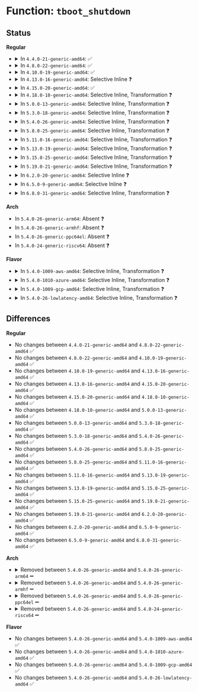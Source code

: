 # Function: <code>tboot_shutdown</code>

## Status
<b>Regular</b>
<ul>
<li>
<details>
<summary>In <code>4.4.0-21-generic-amd64</code>: ✅</summary>

```c
void tboot_shutdown(u32 shutdown_type)
```

```json
{
  "name": "tboot_shutdown",
  "collision_type": "Unique Global",
  "inline_type": "No",
  "funcs": [
    {
      "addr": 18446744071579099424,
      "name": "tboot_shutdown",
      "external": true,
      "loc": "arch/x86/kernel/tboot.c:222",
      "file": "arch/x86/kernel/tboot.c",
      "inline": "seen, unknown",
      "caller_inline": [],
      "caller_func": [
        "arch/x86/kernel/tboot.c:tboot_sleep",
        "arch/x86/kernel/reboot.c:native_machine_power_off",
        "arch/x86/kernel/reboot.c:native_machine_halt",
        "arch/x86/kernel/reboot.c:native_machine_emergency_restart",
        "arch/x86/kernel/smpboot.c:native_play_dead"
      ]
    }
  ],
  "symbols": [
    {
      "addr": 18446744071579099424,
      "name": "tboot_shutdown",
      "section": ".text",
      "bind": "STB_GLOBAL",
      "size": 298
    }
  ]
}
```
</details>
</li>
<li>
<details>
<summary>In <code>4.8.0-22-generic-amd64</code>: ✅</summary>

```c
void tboot_shutdown(u32 shutdown_type)
```

```json
{
  "name": "tboot_shutdown",
  "collision_type": "Unique Global",
  "inline_type": "No",
  "funcs": [
    {
      "addr": 18446744071579098944,
      "name": "tboot_shutdown",
      "external": true,
      "loc": "arch/x86/kernel/tboot.c:216",
      "file": "arch/x86/kernel/tboot.c",
      "inline": "seen, unknown",
      "caller_inline": [],
      "caller_func": [
        "arch/x86/kernel/tboot.c:tboot_sleep",
        "arch/x86/kernel/reboot.c:native_machine_power_off",
        "arch/x86/kernel/reboot.c:native_machine_halt",
        "arch/x86/kernel/reboot.c:native_machine_emergency_restart",
        "arch/x86/kernel/smpboot.c:native_play_dead",
        "arch/x86/power/cpu.c:resume_play_dead"
      ]
    }
  ],
  "symbols": [
    {
      "addr": 18446744071579098944,
      "name": "tboot_shutdown",
      "section": ".text",
      "bind": "STB_GLOBAL",
      "size": 301
    }
  ]
}
```
</details>
</li>
<li>
<details>
<summary>In <code>4.10.0-19-generic-amd64</code>: ✅</summary>

```c
void tboot_shutdown(u32 shutdown_type)
```

```json
{
  "name": "tboot_shutdown",
  "collision_type": "Unique Global",
  "inline_type": "No",
  "funcs": [
    {
      "addr": 18446744071579097072,
      "name": "tboot_shutdown",
      "external": true,
      "loc": "arch/x86/kernel/tboot.c:216",
      "file": "arch/x86/kernel/tboot.c",
      "inline": "seen, unknown",
      "caller_inline": [],
      "caller_func": [
        "arch/x86/kernel/tboot.c:tboot_sleep",
        "arch/x86/kernel/reboot.c:native_machine_power_off",
        "arch/x86/kernel/reboot.c:native_machine_halt",
        "arch/x86/kernel/reboot.c:native_machine_emergency_restart",
        "arch/x86/kernel/smpboot.c:native_play_dead",
        "arch/x86/power/cpu.c:resume_play_dead"
      ]
    }
  ],
  "symbols": [
    {
      "addr": 18446744071579097072,
      "name": "tboot_shutdown",
      "section": ".text",
      "bind": "STB_GLOBAL",
      "size": 300
    }
  ]
}
```
</details>
</li>
<li>
<details>
<summary>In <code>4.13.0-16-generic-amd64</code>: Selective Inline ❓</summary>

```c
void tboot_shutdown(u32 shutdown_type)
```

```json
{
  "name": "tboot_shutdown",
  "collision_type": "Unique Global",
  "inline_type": "Selective",
  "funcs": [
    {
      "addr": 18446744071579088976,
      "name": "tboot_shutdown",
      "external": true,
      "loc": "arch/x86/kernel/tboot.c:220",
      "file": "arch/x86/kernel/tboot.c",
      "inline": "not declared, inlined",
      "caller_inline": [],
      "caller_func": [
        "arch/x86/kernel/reboot.c:native_machine_power_off",
        "arch/x86/kernel/reboot.c:native_machine_halt",
        "arch/x86/kernel/reboot.c:native_machine_emergency_restart",
        "arch/x86/kernel/smpboot.c:native_play_dead",
        "arch/x86/power/cpu.c:resume_play_dead"
      ]
    }
  ],
  "symbols": [
    {
      "addr": 18446744071579088976,
      "name": "tboot_shutdown",
      "section": ".text",
      "bind": "STB_GLOBAL",
      "size": 307
    }
  ]
}
```
</details>
</li>
<li>
<details>
<summary>In <code>4.15.0-20-generic-amd64</code>: ✅</summary>

```c
void tboot_shutdown(u32 shutdown_type)
```

```json
{
  "name": "tboot_shutdown",
  "collision_type": "Unique Global",
  "inline_type": "No",
  "funcs": [
    {
      "addr": 18446744071579099760,
      "name": "tboot_shutdown",
      "external": true,
      "loc": "arch/x86/kernel/tboot.c:231",
      "file": "arch/x86/kernel/tboot.c",
      "inline": "seen, unknown",
      "caller_inline": [],
      "caller_func": [
        "arch/x86/kernel/reboot.c:native_machine_power_off",
        "arch/x86/kernel/reboot.c:native_machine_halt",
        "arch/x86/kernel/reboot.c:native_machine_emergency_restart",
        "arch/x86/kernel/smpboot.c:native_play_dead",
        "arch/x86/power/cpu.c:resume_play_dead"
      ]
    }
  ],
  "symbols": [
    {
      "addr": 18446744071579099760,
      "name": "tboot_shutdown",
      "section": ".text",
      "bind": "STB_GLOBAL",
      "size": 310
    }
  ]
}
```
</details>
</li>
<li>
<details>
<summary>In <code>4.18.0-10-generic-amd64</code>: Selective Inline, Transformation ❓</summary>

```c
void tboot_shutdown(u32 shutdown_type)
```

```json
{
  "name": "tboot_shutdown",
  "collision_type": "Unique Global",
  "inline_type": "Selective",
  "funcs": [
    {
      "addr": 0,
      "name": "tboot_shutdown",
      "external": true,
      "loc": "arch/x86/kernel/tboot.c:231",
      "file": "arch/x86/kernel/tboot.c",
      "inline": "not declared, inlined",
      "caller_inline": [],
      "caller_func": [
        "arch/x86/kernel/reboot.c:native_machine_power_off",
        "arch/x86/kernel/reboot.c:native_machine_halt",
        "arch/x86/kernel/reboot.c:native_machine_emergency_restart",
        "arch/x86/kernel/smpboot.c:native_play_dead",
        "arch/x86/power/cpu.c:resume_play_dead"
      ]
    }
  ],
  "symbols": [
    {
      "addr": 18446744071579106201,
      "name": "tboot_shutdown.cold.18",
      "section": ".text",
      "bind": "STB_LOCAL",
      "size": 12
    },
    {
      "addr": 18446744071579105280,
      "name": "tboot_shutdown",
      "section": ".text",
      "bind": "STB_GLOBAL",
      "size": 309
    }
  ]
}
```
</details>
</li>
<li>
<details>
<summary>In <code>5.0.0-13-generic-amd64</code>: Selective Inline, Transformation ❓</summary>

```c
void tboot_shutdown(u32 shutdown_type)
```

```json
{
  "name": "tboot_shutdown",
  "collision_type": "Unique Global",
  "inline_type": "Selective",
  "funcs": [
    {
      "addr": 18446744071579110955,
      "name": "tboot_shutdown",
      "external": true,
      "loc": "arch/x86/kernel/tboot.c:231",
      "file": "arch/x86/kernel/tboot.c",
      "inline": "not declared, inlined",
      "caller_inline": [],
      "caller_func": [
        "arch/x86/kernel/reboot.c:native_machine_power_off",
        "arch/x86/kernel/reboot.c:native_machine_halt",
        "arch/x86/kernel/reboot.c:native_machine_emergency_restart",
        "arch/x86/kernel/smpboot.c:native_play_dead",
        "arch/x86/power/cpu.c:resume_play_dead"
      ]
    }
  ],
  "symbols": [
    {
      "addr": 18446744071579111833,
      "name": "tboot_shutdown.cold.18",
      "section": ".text",
      "bind": "STB_LOCAL",
      "size": 12
    },
    {
      "addr": 18446744071579110912,
      "name": "tboot_shutdown",
      "section": ".text",
      "bind": "STB_GLOBAL",
      "size": 309
    }
  ]
}
```
</details>
</li>
<li>
<details>
<summary>In <code>5.3.0-18-generic-amd64</code>: Selective Inline, Transformation ❓</summary>

```c
void tboot_shutdown(u32 shutdown_type)
```

```json
{
  "name": "tboot_shutdown",
  "collision_type": "Unique Global",
  "inline_type": "Selective",
  "funcs": [
    {
      "addr": 18446744071579120923,
      "name": "tboot_shutdown",
      "external": true,
      "loc": "arch/x86/kernel/tboot.c:218",
      "file": "arch/x86/kernel/tboot.c",
      "inline": "not declared, inlined",
      "caller_inline": [],
      "caller_func": [
        "arch/x86/kernel/reboot.c:native_machine_power_off",
        "arch/x86/kernel/reboot.c:native_machine_halt",
        "arch/x86/kernel/reboot.c:native_machine_emergency_restart",
        "arch/x86/kernel/smpboot.c:native_play_dead",
        "arch/x86/power/cpu.c:resume_play_dead"
      ]
    }
  ],
  "symbols": [
    {
      "addr": 18446744071579121793,
      "name": "tboot_shutdown.cold",
      "section": ".text",
      "bind": "STB_LOCAL",
      "size": 12
    },
    {
      "addr": 18446744071579120880,
      "name": "tboot_shutdown",
      "section": ".text",
      "bind": "STB_GLOBAL",
      "size": 309
    }
  ]
}
```
</details>
</li>
<li>
<details>
<summary>In <code>5.4.0-26-generic-amd64</code>: Selective Inline, Transformation ❓</summary>

```c
void tboot_shutdown(u32 shutdown_type)
```

```json
{
  "name": "tboot_shutdown",
  "collision_type": "Unique Global",
  "inline_type": "Selective",
  "funcs": [
    {
      "addr": 18446744071579122795,
      "name": "tboot_shutdown",
      "external": true,
      "loc": "arch/x86/kernel/tboot.c:218",
      "file": "arch/x86/kernel/tboot.c",
      "inline": "not declared, inlined",
      "caller_inline": [],
      "caller_func": [
        "arch/x86/kernel/reboot.c:native_machine_power_off",
        "arch/x86/kernel/reboot.c:native_machine_halt",
        "arch/x86/kernel/reboot.c:native_machine_emergency_restart",
        "arch/x86/kernel/smpboot.c:native_play_dead",
        "arch/x86/power/cpu.c:resume_play_dead"
      ]
    }
  ],
  "symbols": [
    {
      "addr": 18446744071579123665,
      "name": "tboot_shutdown.cold",
      "section": ".text",
      "bind": "STB_LOCAL",
      "size": 12
    },
    {
      "addr": 18446744071579122752,
      "name": "tboot_shutdown",
      "section": ".text",
      "bind": "STB_GLOBAL",
      "size": 309
    }
  ]
}
```
</details>
</li>
<li>
<details>
<summary>In <code>5.8.0-25-generic-amd64</code>: Selective Inline, Transformation ❓</summary>

```c
void tboot_shutdown(u32 shutdown_type)
```

```json
{
  "name": "tboot_shutdown",
  "collision_type": "Unique Global",
  "inline_type": "Selective",
  "funcs": [
    {
      "addr": 18446744071579137504,
      "name": "tboot_shutdown",
      "external": true,
      "loc": "arch/x86/kernel/tboot.c:220",
      "file": "arch/x86/kernel/tboot.c",
      "inline": "not declared, inlined",
      "caller_inline": [],
      "caller_func": [
        "arch/x86/kernel/reboot.c:native_machine_power_off",
        "arch/x86/kernel/reboot.c:native_machine_halt",
        "arch/x86/kernel/reboot.c:native_machine_emergency_restart",
        "arch/x86/kernel/smpboot.c:native_play_dead",
        "arch/x86/power/cpu.c:resume_play_dead"
      ]
    }
  ],
  "symbols": [
    {
      "addr": 18446744071579137504,
      "name": "tboot_shutdown.part.0",
      "section": ".text",
      "bind": "STB_LOCAL",
      "size": 90
    },
    {
      "addr": 18446744071579138016,
      "name": "tboot_shutdown",
      "section": ".text",
      "bind": "STB_GLOBAL",
      "size": 61
    }
  ]
}
```
</details>
</li>
<li>
<details>
<summary>In <code>5.11.0-16-generic-amd64</code>: Selective Inline, Transformation ❓</summary>

```c
void tboot_shutdown(u32 shutdown_type)
```

```json
{
  "name": "tboot_shutdown",
  "collision_type": "Unique Global",
  "inline_type": "Selective",
  "funcs": [
    {
      "addr": 18446744071579135504,
      "name": "tboot_shutdown",
      "external": true,
      "loc": "arch/x86/kernel/tboot.c:221",
      "file": "arch/x86/kernel/tboot.c",
      "inline": "not declared, inlined",
      "caller_inline": [],
      "caller_func": [
        "arch/x86/kernel/reboot.c:native_machine_power_off",
        "arch/x86/kernel/reboot.c:native_machine_halt",
        "arch/x86/kernel/reboot.c:native_machine_emergency_restart",
        "arch/x86/kernel/smpboot.c:native_play_dead",
        "arch/x86/power/cpu.c:resume_play_dead"
      ]
    }
  ],
  "symbols": [
    {
      "addr": 18446744071579135504,
      "name": "tboot_shutdown.part.0",
      "section": ".text",
      "bind": "STB_LOCAL",
      "size": 90
    },
    {
      "addr": 18446744071579136016,
      "name": "tboot_shutdown",
      "section": ".text",
      "bind": "STB_GLOBAL",
      "size": 61
    }
  ]
}
```
</details>
</li>
<li>
<details>
<summary>In <code>5.13.0-19-generic-amd64</code>: Selective Inline, Transformation ❓</summary>

```c
void tboot_shutdown(u32 shutdown_type)
```

```json
{
  "name": "tboot_shutdown",
  "collision_type": "Unique Global",
  "inline_type": "Selective",
  "funcs": [
    {
      "addr": 18446744071579142085,
      "name": "tboot_shutdown",
      "external": true,
      "loc": "arch/x86/kernel/tboot.c:229",
      "file": "arch/x86/kernel/tboot.c",
      "inline": "not declared, inlined",
      "caller_inline": [],
      "caller_func": [
        "arch/x86/kernel/reboot.c:native_machine_power_off",
        "arch/x86/kernel/reboot.c:native_machine_halt",
        "arch/x86/kernel/reboot.c:native_machine_emergency_restart",
        "arch/x86/kernel/smpboot.c:native_play_dead",
        "arch/x86/power/cpu.c:resume_play_dead"
      ]
    }
  ],
  "symbols": [
    {
      "addr": 18446744071591195218,
      "name": "tboot_shutdown.cold",
      "section": ".text",
      "bind": "STB_LOCAL",
      "size": 12
    },
    {
      "addr": 18446744071579142032,
      "name": "tboot_shutdown",
      "section": ".text",
      "bind": "STB_GLOBAL",
      "size": 313
    }
  ]
}
```
</details>
</li>
<li>
<details>
<summary>In <code>5.15.0-25-generic-amd64</code>: Selective Inline, Transformation ❓</summary>

```c
void tboot_shutdown(u32 shutdown_type)
```

```json
{
  "name": "tboot_shutdown",
  "collision_type": "Unique Global",
  "inline_type": "Selective",
  "funcs": [
    {
      "addr": 18446744071579169038,
      "name": "tboot_shutdown",
      "external": true,
      "loc": "arch/x86/kernel/tboot.c:229",
      "file": "arch/x86/kernel/tboot.c",
      "inline": "not declared, inlined",
      "caller_inline": [],
      "caller_func": [
        "arch/x86/kernel/reboot.c:native_machine_power_off",
        "arch/x86/kernel/reboot.c:native_machine_halt",
        "arch/x86/kernel/reboot.c:native_machine_emergency_restart",
        "arch/x86/kernel/smpboot.c:native_play_dead",
        "arch/x86/power/cpu.c:resume_play_dead"
      ]
    }
  ],
  "symbols": [
    {
      "addr": 18446744071592061002,
      "name": "tboot_shutdown.cold",
      "section": ".text",
      "bind": "STB_LOCAL",
      "size": 12
    },
    {
      "addr": 18446744071579168976,
      "name": "tboot_shutdown",
      "section": ".text",
      "bind": "STB_GLOBAL",
      "size": 396
    }
  ]
}
```
</details>
</li>
<li>
<details>
<summary>In <code>5.19.0-21-generic-amd64</code>: Selective Inline, Transformation ❓</summary>

```c
void tboot_shutdown(u32 shutdown_type)
```

```json
{
  "name": "tboot_shutdown",
  "collision_type": "Unique Global",
  "inline_type": "Selective",
  "funcs": [
    {
      "addr": 18446744071579214718,
      "name": "tboot_shutdown",
      "external": true,
      "loc": "arch/x86/kernel/tboot.c:228",
      "file": "arch/x86/kernel/tboot.c",
      "inline": "not declared, inlined",
      "caller_inline": [],
      "caller_func": [
        "arch/x86/kernel/tboot.c:tboot_sleep",
        "arch/x86/kernel/reboot.c:native_machine_power_off",
        "arch/x86/kernel/reboot.c:native_machine_halt",
        "arch/x86/kernel/reboot.c:native_machine_emergency_restart",
        "arch/x86/kernel/smpboot.c:native_play_dead",
        "arch/x86/power/cpu.c:resume_play_dead"
      ]
    }
  ],
  "symbols": [
    {
      "addr": 18446744071593827532,
      "name": "tboot_shutdown.cold",
      "section": ".text",
      "bind": "STB_LOCAL",
      "size": 12
    },
    {
      "addr": 18446744071579214656,
      "name": "tboot_shutdown",
      "section": ".text",
      "bind": "STB_GLOBAL",
      "size": 420
    }
  ]
}
```
</details>
</li>
<li>
<details>
<summary>In <code>6.2.0-20-generic-amd64</code>: Selective Inline ❓</summary>

```c
void tboot_shutdown(u32 shutdown_type)
```

```json
{
  "name": "tboot_shutdown",
  "collision_type": "Unique Global",
  "inline_type": "Selective",
  "funcs": [
    {
      "addr": 18446744071579271408,
      "name": "tboot_shutdown",
      "external": true,
      "loc": "arch/x86/kernel/tboot.c:227",
      "file": "arch/x86/kernel/tboot.c",
      "inline": "not declared, inlined",
      "caller_inline": [],
      "caller_func": [
        "arch/x86/kernel/tboot.c:tboot_sleep",
        "arch/x86/kernel/reboot.c:native_machine_power_off",
        "arch/x86/kernel/reboot.c:native_machine_halt",
        "arch/x86/kernel/reboot.c:native_machine_emergency_restart",
        "arch/x86/kernel/smpboot.c:native_play_dead",
        "arch/x86/power/cpu.c:resume_play_dead"
      ]
    }
  ],
  "symbols": [
    {
      "addr": 18446744071579271408,
      "name": "tboot_shutdown",
      "section": ".text",
      "bind": "STB_GLOBAL",
      "size": 432
    }
  ]
}
```
</details>
</li>
<li>
<details>
<summary>In <code>6.5.0-9-generic-amd64</code>: Selective Inline ❓</summary>

```c
void tboot_shutdown(u32 shutdown_type)
```

```json
{
  "name": "tboot_shutdown",
  "collision_type": "Unique Global",
  "inline_type": "Selective",
  "funcs": [
    {
      "addr": 18446744071579277680,
      "name": "tboot_shutdown",
      "external": true,
      "loc": "arch/x86/kernel/tboot.c:227",
      "file": "arch/x86/kernel/tboot.c",
      "inline": "not declared, inlined",
      "caller_inline": [],
      "caller_func": [
        "arch/x86/kernel/tboot.c:tboot_sleep",
        "arch/x86/kernel/reboot.c:native_machine_power_off",
        "arch/x86/kernel/reboot.c:native_machine_halt",
        "arch/x86/kernel/reboot.c:native_machine_emergency_restart",
        "arch/x86/kernel/smpboot.c:native_play_dead",
        "arch/x86/power/cpu.c:resume_play_dead"
      ]
    }
  ],
  "symbols": [
    {
      "addr": 18446744071579277680,
      "name": "tboot_shutdown",
      "section": ".text",
      "bind": "STB_GLOBAL",
      "size": 587
    }
  ]
}
```
</details>
</li>
<li>
<details>
<summary>In <code>6.8.0-31-generic-amd64</code>: Selective Inline, Transformation ❓</summary>

```c
void tboot_shutdown(u32 shutdown_type)
```

```json
{
  "name": "tboot_shutdown",
  "collision_type": "Unique Global",
  "inline_type": "Selective",
  "funcs": [
    {
      "addr": 18446744071579306816,
      "name": "tboot_shutdown",
      "external": true,
      "loc": "arch/x86/kernel/tboot.c:227",
      "file": "arch/x86/kernel/tboot.c",
      "inline": "not declared, inlined",
      "caller_inline": [],
      "caller_func": [
        "arch/x86/kernel/tboot.c:tboot_sleep",
        "arch/x86/kernel/reboot.c:native_machine_power_off",
        "arch/x86/kernel/reboot.c:native_machine_halt",
        "arch/x86/kernel/reboot.c:native_machine_emergency_restart",
        "arch/x86/kernel/smpboot.c:native_play_dead",
        "arch/x86/power/cpu.c:resume_play_dead"
      ]
    }
  ],
  "symbols": [
    {
      "addr": 18446744071579306816,
      "name": "tboot_shutdown.part.0",
      "section": ".text",
      "bind": "STB_LOCAL",
      "size": 88
    },
    {
      "addr": 18446744071579307680,
      "name": "tboot_shutdown",
      "section": ".text",
      "bind": "STB_GLOBAL",
      "size": 484
    }
  ]
}
```
</details>
</li>
</ul>
<b>Arch</b>
<ul>
<li>
In <code>5.4.0-26-generic-arm64</code>: Absent ❓
</li>
<li>
In <code>5.4.0-26-generic-armhf</code>: Absent ❓
</li>
<li>
In <code>5.4.0-26-generic-ppc64el</code>: Absent ❓
</li>
<li>
In <code>5.4.0-24-generic-riscv64</code>: Absent ❓
</li>
</ul>
<b>Flavor</b>
<ul>
<li>
<details>
<summary>In <code>5.4.0-1009-aws-amd64</code>: Selective Inline, Transformation ❓</summary>

```c
void tboot_shutdown(u32 shutdown_type)
```

```json
{
  "name": "tboot_shutdown",
  "collision_type": "Unique Global",
  "inline_type": "Selective",
  "funcs": [
    {
      "addr": 18446744071579123179,
      "name": "tboot_shutdown",
      "external": true,
      "loc": "arch/x86/kernel/tboot.c:218",
      "file": "arch/x86/kernel/tboot.c",
      "inline": "not declared, inlined",
      "caller_inline": [],
      "caller_func": [
        "arch/x86/kernel/reboot.c:native_machine_power_off",
        "arch/x86/kernel/reboot.c:native_machine_halt",
        "arch/x86/kernel/reboot.c:native_machine_emergency_restart",
        "arch/x86/kernel/smpboot.c:native_play_dead",
        "arch/x86/power/cpu.c:resume_play_dead"
      ]
    }
  ],
  "symbols": [
    {
      "addr": 18446744071579124049,
      "name": "tboot_shutdown.cold",
      "section": ".text",
      "bind": "STB_LOCAL",
      "size": 12
    },
    {
      "addr": 18446744071579123136,
      "name": "tboot_shutdown",
      "section": ".text",
      "bind": "STB_GLOBAL",
      "size": 309
    }
  ]
}
```
</details>
</li>
<li>
<details>
<summary>In <code>5.4.0-1010-azure-amd64</code>: Selective Inline, Transformation ❓</summary>

```c
void tboot_shutdown(u32 shutdown_type)
```

```json
{
  "name": "tboot_shutdown",
  "collision_type": "Unique Global",
  "inline_type": "Selective",
  "funcs": [
    {
      "addr": 18446744071579055131,
      "name": "tboot_shutdown",
      "external": true,
      "loc": "arch/x86/kernel/tboot.c:218",
      "file": "arch/x86/kernel/tboot.c",
      "inline": "not declared, inlined",
      "caller_inline": [],
      "caller_func": [
        "arch/x86/kernel/reboot.c:native_machine_power_off",
        "arch/x86/kernel/reboot.c:native_machine_halt",
        "arch/x86/kernel/reboot.c:native_machine_emergency_restart",
        "arch/x86/kernel/smpboot.c:native_play_dead",
        "arch/x86/power/cpu.c:resume_play_dead"
      ]
    }
  ],
  "symbols": [
    {
      "addr": 18446744071579055985,
      "name": "tboot_shutdown.cold",
      "section": ".text",
      "bind": "STB_LOCAL",
      "size": 12
    },
    {
      "addr": 18446744071579055088,
      "name": "tboot_shutdown",
      "section": ".text",
      "bind": "STB_GLOBAL",
      "size": 304
    }
  ]
}
```
</details>
</li>
<li>
<details>
<summary>In <code>5.4.0-1009-gcp-amd64</code>: Selective Inline, Transformation ❓</summary>

```c
void tboot_shutdown(u32 shutdown_type)
```

```json
{
  "name": "tboot_shutdown",
  "collision_type": "Unique Global",
  "inline_type": "Selective",
  "funcs": [
    {
      "addr": 18446744071579122731,
      "name": "tboot_shutdown",
      "external": true,
      "loc": "arch/x86/kernel/tboot.c:218",
      "file": "arch/x86/kernel/tboot.c",
      "inline": "not declared, inlined",
      "caller_inline": [],
      "caller_func": [
        "arch/x86/kernel/reboot.c:native_machine_power_off",
        "arch/x86/kernel/reboot.c:native_machine_halt",
        "arch/x86/kernel/reboot.c:native_machine_emergency_restart",
        "arch/x86/kernel/smpboot.c:native_play_dead",
        "arch/x86/power/cpu.c:resume_play_dead"
      ]
    }
  ],
  "symbols": [
    {
      "addr": 18446744071579123601,
      "name": "tboot_shutdown.cold",
      "section": ".text",
      "bind": "STB_LOCAL",
      "size": 12
    },
    {
      "addr": 18446744071579122688,
      "name": "tboot_shutdown",
      "section": ".text",
      "bind": "STB_GLOBAL",
      "size": 309
    }
  ]
}
```
</details>
</li>
<li>
<details>
<summary>In <code>5.4.0-26-lowlatency-amd64</code>: Selective Inline, Transformation ❓</summary>

```c
void tboot_shutdown(u32 shutdown_type)
```

```json
{
  "name": "tboot_shutdown",
  "collision_type": "Unique Global",
  "inline_type": "Selective",
  "funcs": [
    {
      "addr": 18446744071579127851,
      "name": "tboot_shutdown",
      "external": true,
      "loc": "arch/x86/kernel/tboot.c:218",
      "file": "arch/x86/kernel/tboot.c",
      "inline": "not declared, inlined",
      "caller_inline": [],
      "caller_func": [
        "arch/x86/kernel/reboot.c:native_machine_power_off",
        "arch/x86/kernel/reboot.c:native_machine_halt",
        "arch/x86/kernel/reboot.c:native_machine_emergency_restart",
        "arch/x86/kernel/smpboot.c:native_play_dead",
        "arch/x86/power/cpu.c:resume_play_dead"
      ]
    }
  ],
  "symbols": [
    {
      "addr": 18446744071579128721,
      "name": "tboot_shutdown.cold",
      "section": ".text",
      "bind": "STB_LOCAL",
      "size": 12
    },
    {
      "addr": 18446744071579127808,
      "name": "tboot_shutdown",
      "section": ".text",
      "bind": "STB_GLOBAL",
      "size": 309
    }
  ]
}
```
</details>
</li>
</ul>

## Differences
<b>Regular</b>
<ul>
<li>
No changes between <code>4.4.0-21-generic-amd64</code> and <code>4.8.0-22-generic-amd64</code> ✅
</li>
<li>
No changes between <code>4.8.0-22-generic-amd64</code> and <code>4.10.0-19-generic-amd64</code> ✅
</li>
<li>
No changes between <code>4.10.0-19-generic-amd64</code> and <code>4.13.0-16-generic-amd64</code> ✅
</li>
<li>
No changes between <code>4.13.0-16-generic-amd64</code> and <code>4.15.0-20-generic-amd64</code> ✅
</li>
<li>
No changes between <code>4.15.0-20-generic-amd64</code> and <code>4.18.0-10-generic-amd64</code> ✅
</li>
<li>
No changes between <code>4.18.0-10-generic-amd64</code> and <code>5.0.0-13-generic-amd64</code> ✅
</li>
<li>
No changes between <code>5.0.0-13-generic-amd64</code> and <code>5.3.0-18-generic-amd64</code> ✅
</li>
<li>
No changes between <code>5.3.0-18-generic-amd64</code> and <code>5.4.0-26-generic-amd64</code> ✅
</li>
<li>
No changes between <code>5.4.0-26-generic-amd64</code> and <code>5.8.0-25-generic-amd64</code> ✅
</li>
<li>
No changes between <code>5.8.0-25-generic-amd64</code> and <code>5.11.0-16-generic-amd64</code> ✅
</li>
<li>
No changes between <code>5.11.0-16-generic-amd64</code> and <code>5.13.0-19-generic-amd64</code> ✅
</li>
<li>
No changes between <code>5.13.0-19-generic-amd64</code> and <code>5.15.0-25-generic-amd64</code> ✅
</li>
<li>
No changes between <code>5.15.0-25-generic-amd64</code> and <code>5.19.0-21-generic-amd64</code> ✅
</li>
<li>
No changes between <code>5.19.0-21-generic-amd64</code> and <code>6.2.0-20-generic-amd64</code> ✅
</li>
<li>
No changes between <code>6.2.0-20-generic-amd64</code> and <code>6.5.0-9-generic-amd64</code> ✅
</li>
<li>
No changes between <code>6.5.0-9-generic-amd64</code> and <code>6.8.0-31-generic-amd64</code> ✅
</li>
</ul>
<b>Arch</b>
<ul>
<li>
<details>
<summary>Removed between <code>5.4.0-26-generic-amd64</code> and <code>5.4.0-26-generic-arm64</code> ➖</summary>

```c
void tboot_shutdown(u32 shutdown_type)
```
</details>
</li>
<li>
<details>
<summary>Removed between <code>5.4.0-26-generic-amd64</code> and <code>5.4.0-26-generic-armhf</code> ➖</summary>

```c
void tboot_shutdown(u32 shutdown_type)
```
</details>
</li>
<li>
<details>
<summary>Removed between <code>5.4.0-26-generic-amd64</code> and <code>5.4.0-26-generic-ppc64el</code> ➖</summary>

```c
void tboot_shutdown(u32 shutdown_type)
```
</details>
</li>
<li>
<details>
<summary>Removed between <code>5.4.0-26-generic-amd64</code> and <code>5.4.0-24-generic-riscv64</code> ➖</summary>

```c
void tboot_shutdown(u32 shutdown_type)
```
</details>
</li>
</ul>
<b>Flavor</b>
<ul>
<li>
No changes between <code>5.4.0-26-generic-amd64</code> and <code>5.4.0-1009-aws-amd64</code> ✅
</li>
<li>
No changes between <code>5.4.0-26-generic-amd64</code> and <code>5.4.0-1010-azure-amd64</code> ✅
</li>
<li>
No changes between <code>5.4.0-26-generic-amd64</code> and <code>5.4.0-1009-gcp-amd64</code> ✅
</li>
<li>
No changes between <code>5.4.0-26-generic-amd64</code> and <code>5.4.0-26-lowlatency-amd64</code> ✅
</li>
</ul>
